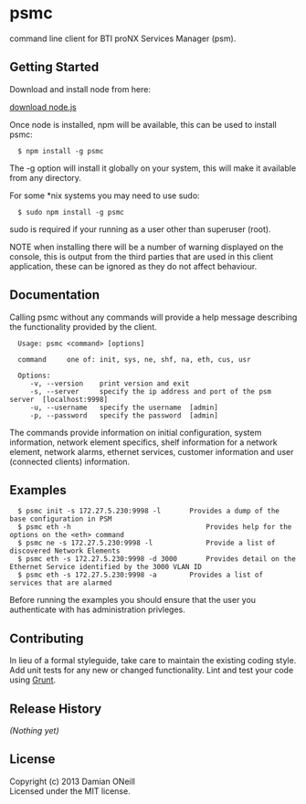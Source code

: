 # psmc

command line client for BTI proNX Services Manager (psm).

## Getting Started
Download and install node from here:

<a href="http://nodejs.org/download/" target="_blank">download node.js</a>

Once node is installed, npm will be available, this can be used to install psmc:

      $ npm install -g psmc

The -g option will install it globally on your system, this will make it available from any directory.

For some *nix systems you may need to use sudo:

      $ sudo npm install -g psmc

sudo is required if your running as a user other than superuser (root).

NOTE when installing there will be a number of warning displayed on the console, this is output from the third parties that are used in this client application, these can be ignored as they do not affect behaviour. 

## Documentation
Calling psmc without any commands will provide a help message describing the functionality provided by the client.


      Usage: psmc <command> [options]

      command     one of: init, sys, ne, shf, na, eth, cus, usr

      Options:
         -v, --version    print version and exit
         -s, --server     specify the ip address and port of the psm server  [localhost:9998]
         -u, --username   specify the username  [admin]
         -p, --password   specify the password  [admin]

The commands provide information on initial configuration, system information, network element specifics, shelf information for a network element, network alarms, ethernet services, customer information and user (connected clients) information. 

## Examples
      $ psmc init -s 172.27.5.230:9998 -l		Provides a dump of the base configuration in PSM
      $ psmc eth -h					                Provides help for the options on the <eth> command
      $ psmc ne -s 172.27.5.230:9998 -l			    Provide a list of discovered Network Elements
      $ psmc eth -s 172.27.5.230:9998 -d 3000		Provides detail on the Ethernet Service identified by the 3000 VLAN ID
      $ psmc eth -s 172.27.5.230:9998 -a		Provides a list of services that are alarmed

Before running the examples you should ensure that the user you authenticate with has administration privleges. 

## Contributing
In lieu of a formal styleguide, take care to maintain the existing coding style. Add unit tests for any new or changed functionality. Lint and test your code using [Grunt](http://gruntjs.com/).

## Release History
_(Nothing yet)_

## License
Copyright (c) 2013 Damian ONeill  
Licensed under the MIT license.
